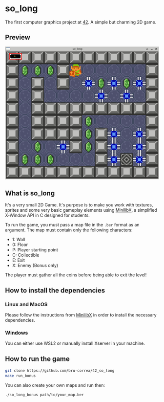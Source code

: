 # so_long
The first computer graphics project at
[42](https://www.42sp.org.br/). A simple but charming 2D game.

## Preview
![](./preview/so_long_example.gif)

## What is so_long
It's a very small 2D Game. It's purpose is to make you work with textures,
sprites and some very basic gameplay elements using
[MinilibX](https://github.com/42Paris/minilibx-linux),
a simplified X-Window API in C designed for students.

To run the game, you must pass a map file in the ```.ber``` format as an
argument. The map must contain only the following characters:
- 1: Wall
- 0: Floor
- P: Player starting point
- C: Collectible
- E: Exit
- X: Enemy (Bonus only)

The player must gather all the coins before being able to exit the level!

## How to install the dependencies

### Linux and MacOS
Please follow the instructions from
[MinilibX](https://github.com/42Paris/minilibx-linux) in order to install the
necessary dependencies.

### Windows
You can either use WSL2 or manually install Xserver in your machine.

## How to run the game
```bash
git clone https://github.com/bru-correa/42_so_long
make run_bonus
```
You can also create your own maps and run then:
```bash
./so_long_bonus path/to/your_map.ber
```
